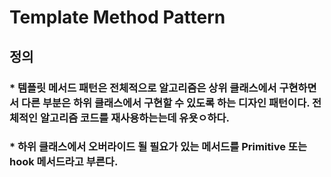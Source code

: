 # Template Method Pattern

## 정의

### * 템플릿 메서드 패턴은 전체적으로 알고리즘은 상위 클래스에서 구현하면서 다른 부분은 하위 클래스에서 구현할 수 있도록 하는 디자인 패턴이다. 전체적인 알고리즘 코드를 재사용하는는데 유욧ㅇ하다. 

### * 하위 클래스에서 오버라이드 될 필요가 있는 메서드를 Primitive 또는 hook 메서드라고 부른다.


